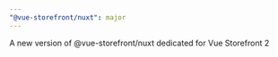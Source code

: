 ```yaml
---
"@vue-storefront/nuxt": major
---
```


A new version of @vue-storefront/nuxt dedicated for Vue Storefront 2
